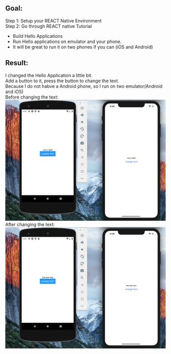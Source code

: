## Goal:
Step 1:  Setup your REACT Native Environment</br>
Step 2:  Go through REACT native Tutorial</br>
* Build Hello Applications</br>
* Run Hello applications on emulator and your phone.</br>
* It will be great to run it on two phones if you can (iOS and Android)</br>



## Result:
I changed the Hello Application a little bit.</br>
Add a button to it, press the button to change the text.</br>
Because I do not habve a Android phone, so I run on two emulator(Android and iOS)</br>
Before changing the text:</br>
![image](https://github.com/BUEC500C1/codvid-app-bdjbray/blob/master/step1-step2/imgs/before.png)
After changing the text:</br>
![image](https://github.com/BUEC500C1/codvid-app-bdjbray/blob/master/step1-step2/imgs/after.png)
